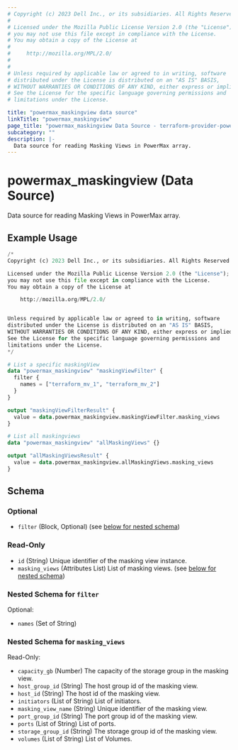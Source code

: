 ```yaml
---
# Copyright (c) 2023 Dell Inc., or its subsidiaries. All Rights Reserved.
#
# Licensed under the Mozilla Public License Version 2.0 (the "License");
# you may not use this file except in compliance with the License.
# You may obtain a copy of the License at
#
#     http://mozilla.org/MPL/2.0/
#
#
# Unless required by applicable law or agreed to in writing, software
# distributed under the License is distributed on an "AS IS" BASIS,
# WITHOUT WARRANTIES OR CONDITIONS OF ANY KIND, either express or implied.
# See the License for the specific language governing permissions and
# limitations under the License.

title: "powermax_maskingview data source"
linkTitle: "powermax_maskingview"
page_title: "powermax_maskingview Data Source - terraform-provider-powermax"
subcategory: ""
description: |-
  Data source for reading Masking Views in PowerMax array.
---
```


# powermax_maskingview (Data Source)

Data source for reading Masking Views in PowerMax array.

## Example Usage

```terraform
/*
Copyright (c) 2023 Dell Inc., or its subsidiaries. All Rights Reserved.

Licensed under the Mozilla Public License Version 2.0 (the "License");
you may not use this file except in compliance with the License.
You may obtain a copy of the License at

    http://mozilla.org/MPL/2.0/


Unless required by applicable law or agreed to in writing, software
distributed under the License is distributed on an "AS IS" BASIS,
WITHOUT WARRANTIES OR CONDITIONS OF ANY KIND, either express or implied.
See the License for the specific language governing permissions and
limitations under the License.
*/

# List a specific maskingView
data "powermax_maskingview" "maskingViewFilter" {
  filter {
    names = ["terraform_mv_1", "terraform_mv_2"]
  }
}

output "maskingViewFilterResult" {
  value = data.powermax_maskingview.maskingViewFilter.masking_views
}

# List all maskingviews
data "powermax_maskingview" "allMaskingViews" {}

output "allMaskingViewsResult" {
  value = data.powermax_maskingview.allMaskingViews.masking_views
}
```

<!-- schema generated by tfplugindocs -->
## Schema

### Optional

- `filter` (Block, Optional) (see [below for nested schema](#nestedblock--filter))

### Read-Only

- `id` (String) Unique identifier of the masking view instance.
- `masking_views` (Attributes List) List of masking views. (see [below for nested schema](#nestedatt--masking_views))

<a id="nestedblock--filter"></a>
### Nested Schema for `filter`

Optional:

- `names` (Set of String)


<a id="nestedatt--masking_views"></a>
### Nested Schema for `masking_views`

Read-Only:

- `capacity_gb` (Number) The capacity of the storage group in the masking view.
- `host_group_id` (String) The host group id of the masking view.
- `host_id` (String) The host id of the masking view.
- `initiators` (List of String) List of initiators.
- `masking_view_name` (String) Unique identifier of the masking view.
- `port_group_id` (String) The port group id of the masking view.
- `ports` (List of String) List of ports.
- `storage_group_id` (String) The storage group id of the masking view.
- `volumes` (List of String) List of Volumes.